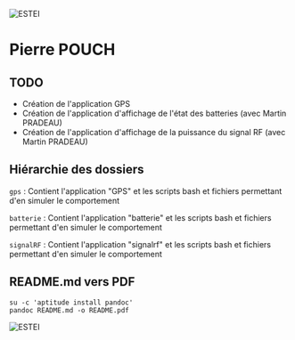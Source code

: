 ![ESTEI](https://raw.github.com/estei-master/segment_SOL/master/PJ/Slide/common/estei.png)

Pierre POUCH
============

TODO
----

- Création de l'application GPS
- Création de l'application d'affichage de l'état des batteries (avec Martin PRADEAU)
- Création de l'application d'affichage de la puissance du signal RF (avec Martin PRADEAU)

Hiérarchie des dossiers
----------------------
`gps` 
:   Contient l'application "GPS" et les scripts bash et fichiers permettant d'en simuler le comportement

`batterie` 
:   Contient l'application "batterie" et les scripts bash et fichiers permettant d'en simuler le comportement

`signalRF` 
:   Contient l'application "signalrf" et les scripts bash et fichiers permettant d'en simuler le comportement

README.md vers PDF
------------------
	su -c 'aptitude install pandoc' 
	pandoc README.md -o README.pdf

![ESTEI](https://raw.github.com/estei-master/segment_SOL/master/PJ/Slide/common/cc.png)
